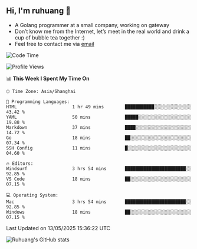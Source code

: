 ## Hi, I'm ruhuang 👋

- A Golang programmer at a small company, working on gateway
- Don’t know me from the Internet, let’s meet in the real world and drink a cup of bubble tea together :)
- Feel free to contact me via [email](mailto:ruhuang2001@gmail.com)
<!--START_SECTION:waka-->
![Code Time](http://img.shields.io/badge/Code%20Time-509%20hrs%2019%20mins-blue)

![Profile Views](http://img.shields.io/badge/Profile%20Views-4-blue)

📊 **This Week I Spent My Time On** 

```text
🕑︎ Time Zone: Asia/Shanghai

💬 Programming Languages: 
HTML                     1 hr 49 mins        ███████████░░░░░░░░░░░░░░   43.42 % 
YAML                     50 mins             █████░░░░░░░░░░░░░░░░░░░░   19.88 % 
Markdown                 37 mins             ████░░░░░░░░░░░░░░░░░░░░░   14.72 % 
Go                       18 mins             ██░░░░░░░░░░░░░░░░░░░░░░░   07.34 % 
SSH Config               11 mins             █░░░░░░░░░░░░░░░░░░░░░░░░   04.60 % 

🔥 Editors: 
Windsurf                 3 hrs 54 mins       ███████████████████████░░   92.85 % 
VS Code                  18 mins             ██░░░░░░░░░░░░░░░░░░░░░░░   07.15 % 

💻 Operating System: 
Mac                      3 hrs 54 mins       ███████████████████████░░   92.85 % 
Windows                  18 mins             ██░░░░░░░░░░░░░░░░░░░░░░░   07.15 % 
```


 Last Updated on 13/05/2025 15:36:22 UTC
<!--END_SECTION:waka-->

![Ruhuang's GitHub stats](https://github-readme-stats.vercel.app/api?username=ruhuang2001&count_private=true&hide_title=true&show_icons=true&theme=vue)


